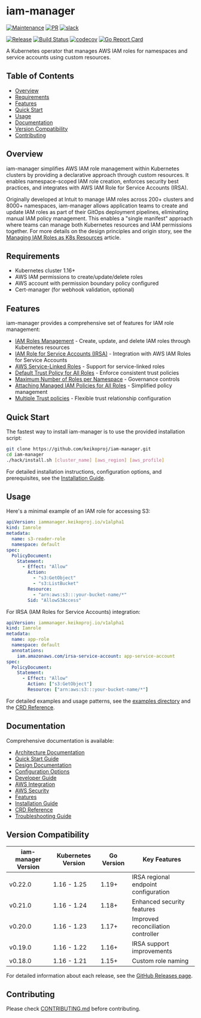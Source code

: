 # iam-manager

[![Maintenance](https://img.shields.io/badge/Maintained%3F-yes-green.svg)][GithubMaintainedUrl]
[![PR](https://img.shields.io/badge/PRs-welcome-brightgreen.svg)][GithubPrsUrl]
[![slack](https://img.shields.io/badge/slack-join%20the%20conversation-ff69b4.svg)][SlackUrl]

[![Release][ReleaseImg]][ReleaseUrl]
[![Build Status][BuildStatusImg]][BuildMasterUrl]
[![codecov][CodecovImg]][CodecovUrl]
[![Go Report Card][GoReportImg]][GoReportUrl]

A Kubernetes operator that manages AWS IAM roles for namespaces and service accounts using custom resources.

## Table of Contents
- [Overview](#overview)
- [Requirements](#requirements)
- [Features](#features)
- [Quick Start](#quick-start)
- [Usage](#usage)
- [Documentation](#documentation)
- [Version Compatibility](#version-compatibility)
- [Contributing](#contributing)

## Overview

iam-manager simplifies AWS IAM role management within Kubernetes clusters by providing a declarative approach through custom resources. It enables namespace-scoped IAM role creation, enforces security best practices, and integrates with AWS IAM Role for Service Accounts (IRSA).

Originally developed at Intuit to manage IAM roles across 200+ clusters and 8000+ namespaces, iam-manager allows application teams to create and update IAM roles as part of their GitOps deployment pipelines, eliminating manual IAM policy management. This enables a "single manifest" approach where teams can manage both Kubernetes resources and IAM permissions together. For more details on the design principles and origin story, see the [Managing IAM Roles as K8s Resources](https://medium.com/keikoproj/managing-iam-roles-as-k8s-resources-aa00c5c4447f) article.

## Requirements

- Kubernetes cluster 1.16+
- AWS IAM permissions to create/update/delete roles
- AWS account with permission boundary policy configured
- Cert-manager (for webhook validation, optional)

## Features

iam-manager provides a comprehensive set of features for IAM role management:

- [IAM Roles Management](docs/features.md#iam-roles-management) - Create, update, and delete IAM roles through Kubernetes resources
- [IAM Role for Service Accounts (IRSA)](docs/features.md#iam-role-for-service-accounts-irsa) - Integration with AWS IAM Roles for Service Accounts
- [AWS Service-Linked Roles](docs/features.md#aws-service-linked-roles) - Support for service-linked roles
- [Default Trust Policy for All Roles](docs/features.md#default-trust-policy-for-all-roles) - Enforce consistent trust policies
- [Maximum Number of Roles per Namespace](docs/features.md#maximum-number-of-roles-per-namespace) - Governance controls
- [Attaching Managed IAM Policies for All Roles](docs/features.md#attaching-managed-iam-policies-for-all-roles) - Simplified policy management
- [Multiple Trust policies](docs/features.md#multiple-trust-policies) - Flexible trust relationship configuration

## Quick Start

The fastest way to install iam-manager is to use the provided installation script:

```bash
git clone https://github.com/keikoproj/iam-manager.git
cd iam-manager
./hack/install.sh [cluster_name] [aws_region] [aws_profile]
```

For detailed installation instructions, configuration options, and prerequisites, see the [Installation Guide](docs/install.md).

## Usage

Here's a minimal example of an IAM role for accessing S3:

```yaml
apiVersion: iammanager.keikoproj.io/v1alpha1
kind: Iamrole
metadata:
  name: s3-reader-role
  namespace: default
spec:
  PolicyDocument:
    Statement:
      - Effect: "Allow"
        Action:
          - "s3:GetObject"
          - "s3:ListBucket"
        Resource:
          - "arn:aws:s3:::your-bucket-name/*"
        Sid: "AllowS3Access"
```

For IRSA (IAM Roles for Service Accounts) integration:

```yaml
apiVersion: iammanager.keikoproj.io/v1alpha1
kind: Iamrole
metadata:
  name: app-role
  namespace: default
  annotations:
    iam.amazonaws.com/irsa-service-account: app-service-account
spec:
  PolicyDocument:
    Statement:
      - Effect: "Allow"
        Action: ["s3:GetObject"]
        Resource: ["arn:aws:s3:::your-bucket-name/*"]
```

For detailed examples and usage patterns, see the [examples directory](examples/) and the [CRD Reference](docs/crd-reference.md).

## Documentation

Comprehensive documentation is available:

- [Architecture Documentation](docs/architecture.md)
- [Quick Start Guide](docs/quickstart.md)
- [Design Documentation](docs/design.md)
- [Configuration Options](docs/configmap-properties.md)
- [Developer Guide](docs/developer-guide.md)
- [AWS Integration](docs/aws-integration.md)
- [AWS Security](docs/aws-security.md)
- [Features](docs/features.md)
- [Installation Guide](docs/install.md)
- [CRD Reference](docs/crd-reference.md)
- [Troubleshooting Guide](docs/troubleshooting.md)

## Version Compatibility

| iam-manager Version | Kubernetes Version | Go Version | Key Features |
|---------------------|-------------------|------------|--------------|
| v0.22.0 | 1.16 - 1.25 | 1.19+ | IRSA regional endpoint configuration |
| v0.21.0 | 1.16 - 1.24 | 1.18+ | Enhanced security features |
| v0.20.0 | 1.16 - 1.23 | 1.17+ | Improved reconciliation controller |
| v0.19.0 | 1.16 - 1.22 | 1.16+ | IRSA support improvements |
| v0.18.0 | 1.16 - 1.21 | 1.15+ | Custom role naming |

For detailed information about each release, see the [GitHub Releases page](https://github.com/keikoproj/iam-manager/releases).

## Contributing

Please check [CONTRIBUTING.md](CONTRIBUTING.md) before contributing.

<!-- Markdown link -->
[GithubMaintainedUrl]: https://github.com/keikoproj/iam-manager/graphs/commit-activity
[GithubPrsUrl]: https://github.com/keikoproj/iam-manager/pulls
[SlackUrl]: https://keikoproj.slack.com/app_redirect?channel=iam-manager

[ReleaseImg]: https://img.shields.io/github/release/keikoproj/iam-manager.svg
[ReleaseUrl]: https://github.com/keikoproj/iam-manager/releases

[BuildStatusImg]: https://github.com/keikoproj/iam-manager/actions/workflows/unit_test.yaml/badge.svg
[BuildMasterUrl]: https://github.com/keikoproj/iam-manager/actions/workflows/unit_test.yaml

[CodecovImg]: https://codecov.io/gh/keikoproj/iam-manager/branch/master/graph/badge.svg
[CodecovUrl]: https://codecov.io/gh/keikoproj/iam-manager

[GoReportImg]: https://goreportcard.com/badge/github.com/keikoproj/iam-manager
[GoReportUrl]: https://goreportcard.com/report/github.com/keikoproj/iam-manager